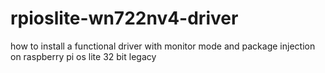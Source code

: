 # rpioslite-wn722nv4-driver
how to install a functional driver with monitor mode and package injection on raspberry pi os lite 32 bit legacy
